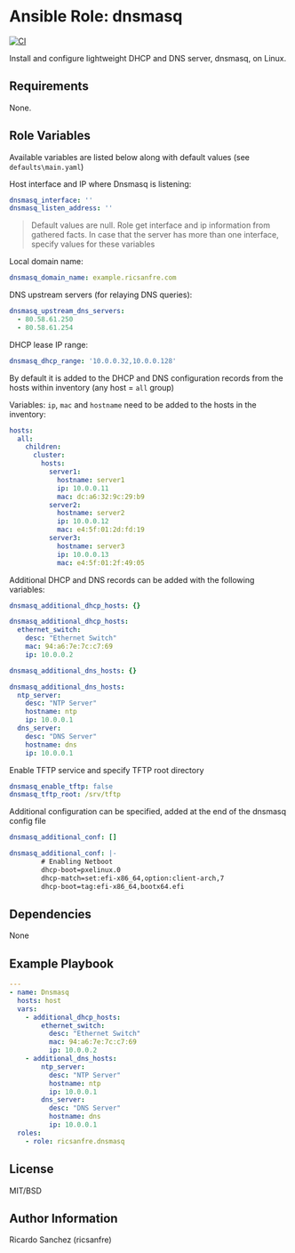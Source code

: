 Ansible Role: dnsmasq
=========

[![CI](https://github.com/ricsanfre/ansible-role-dnsmasq/actions/workflows/ci.yml/badge.svg)](https://github.com/ricsanfre/ansible-role-dnsmasq/actions/workflows/ci.yml)

Install and configure lightweight DHCP and DNS server, dnsmasq, on Linux.

Requirements
------------

None.

Role Variables
--------------

Available variables are listed below along with default values (see `defaults\main.yaml`)

Host interface and IP where Dnsmasq is listening:

```yml
dnsmasq_interface: ''
dnsmasq_listen_address: ''
```
> Default values are null. Role get interface and ip information from gathered facts.
> In case that the server has more than one interface, specify values for these variables

Local domain name:
```yml
dnsmasq_domain_name: example.ricsanfre.com
```
DNS upstream servers (for relaying DNS queries):
```yml
dnsmasq_upstream_dns_servers:
  - 80.58.61.250
  - 80.58.61.254
```
DHCP lease IP range:
```yml
dnsmasq_dhcp_range: '10.0.0.32,10.0.0.128'
```


By default it is added to the DHCP and DNS configuration records from the hosts within inventory (any host = `all` group)

Variables: `ip`, `mac` and `hostname` need to be added to the hosts in the inventory:
```yml
hosts:
  all:
    children:
      cluster:
        hosts:
          server1:
            hostname: server1
            ip: 10.0.0.11
            mac: dc:a6:32:9c:29:b9
          server2:
            hostname: server2
            ip: 10.0.0.12
            mac: e4:5f:01:2d:fd:19
          server3:
            hostname: server3
            ip: 10.0.0.13
            mac: e4:5f:01:2f:49:05
```
Additional DHCP and DNS records can be added with the following variables:

```yml
dnsmasq_additional_dhcp_hosts: {}
```
```yml
dnsmasq_additional_dhcp_hosts:
  ethernet_switch:
    desc: "Ethernet Switch"
    mac: 94:a6:7e:7c:c7:69
    ip: 10.0.0.2
```
```yml
dnsmasq_additional_dns_hosts: {}
```
```yml
dnsmasq_additional_dns_hosts:
  ntp_server:
    desc: "NTP Server"
    hostname: ntp
    ip: 10.0.0.1
  dns_server:
    desc: "DNS Server"
    hostname: dns
    ip: 10.0.0.1
```

Enable TFTP service and specify TFTP root directory

```yml
dnsmasq_enable_tftp: false
dnsmasq_tftp_root: /srv/tftp
```

Additional configuration can be specified, added at the end of the dnsmasq config file

```yml
dnsmasq_additional_conf: []
```

```yml
dnsmasq_additional_conf: |-
        # Enabling Netboot
        dhcp-boot=pxelinux.0
        dhcp-match=set:efi-x86_64,option:client-arch,7
        dhcp-boot=tag:efi-x86_64,bootx64.efi
```


Dependencies
------------

None

Example Playbook
----------------


```yml
---
- name: Dnsmasq
  hosts: host
  vars:
    - additional_dhcp_hosts:
        ethernet_switch:
          desc: "Ethernet Switch"
          mac: 94:a6:7e:7c:c7:69
          ip: 10.0.0.2
    - additional_dns_hosts:
        ntp_server:
          desc: "NTP Server"
          hostname: ntp
          ip: 10.0.0.1
        dns_server:
          desc: "DNS Server"
          hostname: dns
          ip: 10.0.0.1
  roles:
    - role: ricsanfre.dnsmasq
```





License
-------

MIT/BSD

Author Information
------------------

Ricardo Sanchez (ricsanfre)
